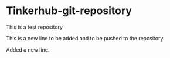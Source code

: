 # Tinkerhub-git-repository
This is a test repository

This is a new line to be added and to be pushed to the repository.

Added a new line.